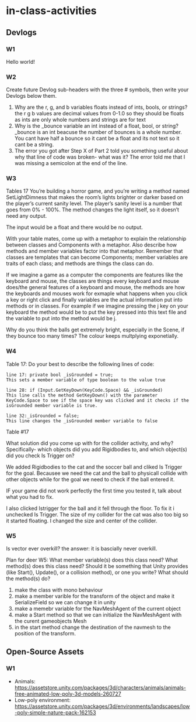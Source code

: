 # in-class-activities
## Devlogs
### W1
Hello world!
### W2
Create future Devlog sub-headers with the three # symbols, then write your Devlogs below them.
1. Why are the r, g, and b variables floats instead of ints, bools, or strings?
the r g b values are decimal values from 0-1.0 so they should be floats as ints are only whole numbers and strings are for text
2. Why is the _bounce variable an int instead of a float, bool, or string?
_bounce is an int beacuse the number of bounces is a whole number. You cant have half a bounce so it cant be a float and its not text so it cant be a string. 
3. The error you got after Step X of Part 2 told you something useful about why that line of code was broken- what was it?
The error told me that I was missing a semicolon at the end of the line.
### W3
Tables 17
You’re building a horror game, and you’re writing a method named SetLightDimness that makes the room’s lights brighter or darker based on the player’s current sanity level. The player’s sanity level is a number that goes from 0% - 100%. The method changes the light itself, so it doesn’t need any output.

The input would be a float and there would be no output.

With your table mates, come up with a metaphor to explain the relationship between classes and Components with a metaphor. Also describe how methods and member variables factor into that metaphor.  Remember that classes are templates that can become Components; member variables are traits of each class; and methods are things the class can do.

If we imagine a game as a computer the components are features like the keyboard and mouse, the classes are things every keyboard and mouse does/the general features of a keyboard and mouse, the methods are how the keyboards and mouses work for exmaple what happens when you click a key or right click and finally variables are the actual information put into methods or in classes. For example if we imagine pressing the j key on your keyboard the method would be to put the key pressed into this text file and the variable to put into the method would be j.

Why do you think the balls get extremely bright, especially in the Scene, if they bounce too many times?
The colour keeps multplying exponetially.
### W4
Table 17:
Do your best to describe the following lines of code:

    line 17: private bool _isGrounded = true;
    This sets a member variable of type boolean to the value true 

    line 28: if (Input.GetKeyDown(KeyCode.Space) && _isGrounded)
    This line calls the method GetKeyDown() with the parameter KeyCode.Space to see if the space key was clicked and it checks if the isGrounded member variable is true.

    line 32:_isGrounded = false;
    This line changes the _isGrounded member variable to false
Table #17

What solution did you come up with for the collider activity, and why? Specifically- which objects did you add Rigidbodies to, and which object(s) did you check Is Trigger on?

We added Rigidbodies to the cat and the soccer ball and cliked Is Trigger for the goal. Becausee we need the cat and the ball to physicall collide with other objects while for the goal we need to check if the ball entered it. 

IF your game did not work perfectly the first time you tested it, talk about what you had to fix.

I also clicked Istrigger for the ball and it fell through the floor. To fix it i unchecked Is Trigger. The size of my collider for the cat was also too big so it started floating. I changed the size and center of the collider.

### W5
Is vector ever overkill?
the answer: it is bascially never overkill.

Plan for deer W5:
What member variable(s) does this class need?
What method(s) does this class need? Should it be something that Unity provides (like Start(), Update(), or a collision method), or one you write?
What should the method(s) do?
1. make the class with mono behaviour
2. make a member varible for the transform of the object and make it SerializeField so we can change it in unity
3. make a memebr variable for the NavMeshAgent of the current object
4. make a Start method so that we can initialize the NavMeshAgent with the curent gameobjects Mesh
5. in the start method change the destination of the navmesh to the position of the transform. 


## Open-Source Assets
### W1
- Animals: https://assetstore.unity.com/packages/3d/characters/animals/animals-free-animated-low-poly-3d-models-260727 
- Low-poly environment: https://assetstore.unity.com/packages/3d/environments/landscapes/low-poly-simple-nature-pack-162153 